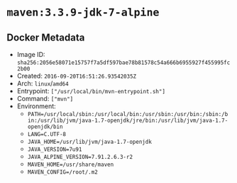 # `maven:3.3.9-jdk-7-alpine`

## Docker Metadata

- Image ID: `sha256:2056e58071e15757f7a5df597bae78b81578c54a666b6955927f455995fc2b00`
- Created: `2016-09-20T16:51:26.93542035Z`
- Arch: `linux`/`amd64`
- Entrypoint: `["/usr/local/bin/mvn-entrypoint.sh"]`
- Command: `["mvn"]`
- Environment:
  - `PATH=/usr/local/sbin:/usr/local/bin:/usr/sbin:/usr/bin:/sbin:/bin:/usr/lib/jvm/java-1.7-openjdk/jre/bin:/usr/lib/jvm/java-1.7-openjdk/bin`
  - `LANG=C.UTF-8`
  - `JAVA_HOME=/usr/lib/jvm/java-1.7-openjdk`
  - `JAVA_VERSION=7u91`
  - `JAVA_ALPINE_VERSION=7.91.2.6.3-r2`
  - `MAVEN_HOME=/usr/share/maven`
  - `MAVEN_CONFIG=/root/.m2`
